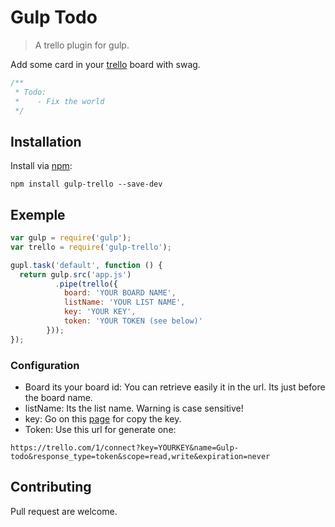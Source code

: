 # Gulp Todo

> A trello plugin for gulp.

Add some card in your [trello](trello.com) board with swag.

```javascript
/**
 * Todo:
 *    - Fix the world
 */
```

## Installation

Install via [npm](https://npmjs.org/package/gulp-trello):
```
npm install gulp-trello --save-dev
```

## Exemple
```js
var gulp = require('gulp');
var trello = require('gulp-trello');

gupl.task('default', function () {
  return gulp.src('app.js')
          .pipe(trello({
            board: 'YOUR BOARD NAME',
            listName: 'YOUR LIST NAME',
            key: 'YOUR KEY',
            token: 'YOUR TOKEN (see below)'
        }));
});
```

### Configuration

- Board its your board id: You can retrieve easily it in the url. Its just before the board name.
- listName: Its the list name. Warning is case sensitive!
- key: Go on this [page](https://trello.com/app-key) for copy the key.
- Token: Use this url for generate one:
```
https://trello.com/1/connect?key=YOURKEY&name=Gulp-todo&response_type=token&scope=read,write&expiration=never
```

## Contributing

Pull request are welcome.